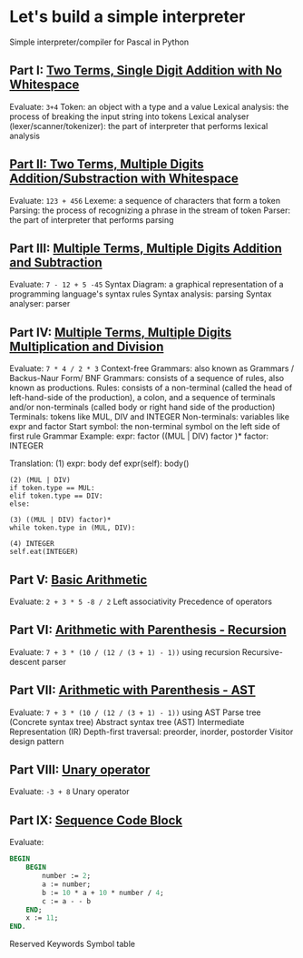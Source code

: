# Let's build a simple interpreter 
Simple interpreter/compiler for Pascal in Python

## Part I: [Two Terms, Single Digit Addition with No Whitespace](https://ruslanspivak.com/lsbasi-part1/)
Evaluate: `3+4`
Token: an object with a type and a value
Lexical analysis: the process of breaking the input string into tokens
Lexical analyser (lexer/scanner/tokenizer): the part of interpreter that performs lexical analysis

## [Part II: Two Terms, Multiple Digits Addition/Substraction with Whitespace](https://ruslanspivak.com/lsbasi-part2/)
Evaluate: `123 + 456`
Lexeme: a sequence of characters that form a token
Parsing: the process of recognizing a phrase in the stream of token
Parser: the part of interpreter that performs parsing

## Part III: [Multiple Terms, Multiple Digits Addition and Subtraction](https://ruslanspivak.com/lsbasi-part3/)
Evaluate: `7 - 12 + 5 -45`
Syntax Diagram: a graphical representation of a programming language's syntax rules
Syntax analysis: parsing
Syntax analyser: parser

## Part IV: [Multiple Terms, Multiple Digits Multiplication and Division](https://ruslanspivak.com/lsbasi-part4/)
Evaluate: `7 * 4 / 2 * 3`
Context-free Grammars: also known as Grammars / Backus-Naur Form/ BNF 
Grammars: consists of a sequence of rules, also known as productions.
Rules: consists of a non-terminal (called the head of left-hand-side of the production), a colon, and a sequence of terminals and/or non-terminals (called body or right hand side of the production)  
Terminals: tokens like MUL, DIV and INTEGER
Non-terminals: variables like expr and factor
Start symbol: the non-terminal symbol on the left side of first rule
Grammar Example:
	expr: factor ((MUL | DIV) factor )*
	factor: INTEGER
	
Translation:
	(1) expr: body
	def expr(self):
		body()
		
	(2) (MUL | DIV)
	if token.type == MUL:
	elif token.type == DIV:
	else:
	
	(3) ((MUL | DIV) factor)*
	while token.type in (MUL, DIV):
	
	(4) INTEGER
	self.eat(INTEGER)
	
## Part V: [Basic Arithmetic](https://ruslanspivak.com/lsbasi-part5/)
Evaluate: `2 + 3 * 5 -8 / 2`
Left associativity
Precedence of operators

## Part VI: [Arithmetic with Parenthesis - Recursion](https://ruslanspivak.com/lsbasi-part6/)
Evaluate: `7 + 3 * (10 / (12 / (3 + 1) - 1))` using recursion
Recursive-descent parser

## Part VII: [Arithmetic with Parenthesis - AST](https://ruslanspivak.com/lsbasi-part7/)
Evaluate: `7 + 3 * (10 / (12 / (3 + 1) - 1))` using AST
Parse tree (Concrete syntax tree)
Abstract syntax tree (AST)
Intermediate Representation (IR)
Depth-first traversal: preorder, inorder, postorder
Visitor design pattern

## Part VIII: [Unary operator](https://ruslanspivak.com/lsbasi-part8/)
Evaluate: `-3 + 8`
Unary operator

## Part IX: [Sequence Code Block](https://ruslanspivak.com/lsbasi-part9/)
Evaluate: 
```pascal
BEGIN
    BEGIN
        number := 2;
        a := number;
        b := 10 * a + 10 * number / 4;
        c := a - - b
    END;
    x := 11;
END.
```
Reserved Keywords
Symbol table
